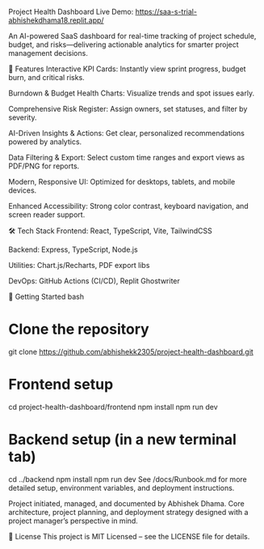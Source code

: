 Project Health Dashboard
Live Demo: https://saa-s-trial-abhishekdhama18.replit.app/

An AI-powered SaaS dashboard for real-time tracking of project schedule, budget, and risks—delivering actionable analytics for smarter project management decisions.

🚀 Features
Interactive KPI Cards: Instantly view sprint progress, budget burn, and critical risks.

Burndown & Budget Health Charts: Visualize trends and spot issues early.

Comprehensive Risk Register: Assign owners, set statuses, and filter by severity.

AI-Driven Insights & Actions: Get clear, personalized recommendations powered by analytics.

Data Filtering & Export: Select custom time ranges and export views as PDF/PNG for reports.

Modern, Responsive UI: Optimized for desktops, tablets, and mobile devices.

Enhanced Accessibility: Strong color contrast, keyboard navigation, and screen reader support.

🛠️ Tech Stack
Frontend: React, TypeScript, Vite, TailwindCSS

Backend: Express, TypeScript, Node.js

Utilities: Chart.js/Recharts, PDF export libs

DevOps: GitHub Actions (CI/CD), Replit Ghostwriter

🏁 Getting Started
bash
# Clone the repository
git clone https://github.com/abhishekk2305/project-health-dashboard.git

# Frontend setup
cd project-health-dashboard/frontend
npm install
npm run dev

# Backend setup (in a new terminal tab)
cd ../backend
npm install
npm run dev
See /docs/Runbook.md for more detailed setup, environment variables, and deployment instructions.



Project initiated, managed, and documented by Abhishek Dhama. Core architecture, project planning, and deployment strategy designed with a project manager’s perspective in mind.

📝 License
This project is MIT Licensed – see the LICENSE file for details.

